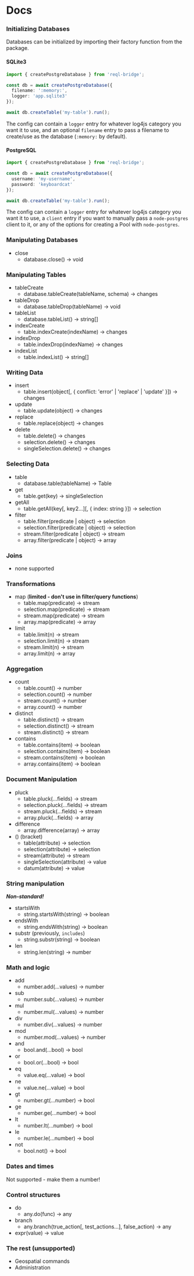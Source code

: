 
# Docs

### Initializing Databases

Databases can be initialized by importing their factory function from the package.

#### SQLite3

```typescript
import { createPostgreDatabase } from 'reql-bridge';

const db = await createPostgreDatabase({
  filename: ':memory:',
  logger: 'app.sqlite3'
});

await db.createTable('my-table').run();
```

The config can contain a `logger` entry for whatever log4js category you want it to use,
and an optional `filename` entry to pass a filename to create/use as the database
(`:memory:` by default).

#### PostgreSQL

```typescript
import { createPostgreDatabase } from 'reql-bridge';

const db = await createPostgreDatabase({
  username: 'my-username',
  password: 'keyboardcat'
});

await db.createTable('my-table').run();
```

The config can contain a `logger` entry for whatever log4js category you want it to use,
a `client` entry if you want to manually pass a `node-postgres` client to it, or any of
the options for creating a Pool with `node-postgres`.

### Manipulating Databases

- close
  - database.close() -> void

### Manipulating Tables

- tableCreate
  - database.tableCreate(tableName, schema) -> changes
- tableDrop
  - database.tableDrop(tableName) -> void
- tableList
  - database.tableList() -> string[]
- indexCreate
  - table.indexCreate(indexName) -> changes
- indexDrop
  - table.indexDrop(indexName) -> changes
- indexList
  - table.indexList() -> string[]

### Writing Data

- insert
  - table.insert(object[, { conflict: 'error' | 'replace' | 'update' }]) -> changes
- update
  - table.update(object) -> changes
- replace
  - table.replace(object) -> changes
- delete
  - table.delete() -> changes
  - selection.delete() -> changes
  - singleSelection.delete() -> changes

### Selecting Data

- table
  - database.table(tableName) -> Table
- get
  - table.get(key) -> singleSelection
- getAll
  - table.getAll(key[, key2...][, { index: string }]) -> selection
- filter
  - table.filter(predicate | object) -> selection
  - selection.filter(predicate | object) -> selection
  - stream.filter(predicate | object) -> stream
  - array.filter(predicate | object) -> array

### Joins

- none supported

### Transformations

- map (**limited - don't use in filter/query functions**)
  - table.map(predicate) -> stream
  - selection.map(predicate) -> stream
  - stream.map(predicate) -> stream
  - array.map(predicate) -> array
- limit
  - table.limit(n) -> stream
  - selection.limit(n) -> stream
  - stream.limit(n) -> stream
  - array.limit(n) -> array
  
### Aggregation

- count
  - table.count() -> number
  - selection.count() -> number
  - stream.count() -> number
  - array.count() -> number
- distinct
  - table.distinct() -> stream
  - selection.distinct() -> stream
  - stream.distinct() -> stream
- contains
  - table.contains(item) -> boolean
  - selection.contains(item) -> boolean
  - stream.contains(item) -> boolean
  - array.contains(item) -> boolean

### Document Manipulation

- pluck
  - table.pluck(...fields) -> stream
  - selection.pluck(...fields) -> stream
  - stream.pluck(...fields) -> stream
  - array.pluck(...fields) -> array
- difference
  - array.difference(array) -> array
- () (bracket)
  - table(attribute) -> selection
  - selection(attribute) -> selection
  - stream(attribute) -> stream
  - singleSelection(attribute) -> value
  - datum(attribute) -> value

### String manipulation

***Non-standard!***

- startsWith
  - string.startsWith(string) -> boolean
- endsWith
  - string.endsWith(string) -> boolean
- substr (previously, `includes`)
  - string.substr(string) -> boolean
- len
  - string.len(string) -> number

### Math and logic

- add
  - number.add(...values) -> number
- sub
  - number.sub(...values) -> number
- mul
  - number.mul(...values) -> number
- div
  - number.div(...values) -> number
- mod
  - number.mod(...values) -> number
- and
  - bool.and(...bool) -> bool
- or
  - bool.or(...bool) -> bool
- eq
  - value.eq(...value) -> bool
- ne
  - value.ne(...value) -> bool
- gt
  - number.gt(...number) -> bool
- ge
  - number.ge(...number) -> bool
- lt
  - number.lt(...number) -> bool
- le
  - number.le(...number) -> bool
- not
  - bool.not() -> bool

### Dates and times

Not supported - make them a number!

### Control structures

- do
  - any.do(func) -> any
- branch
  - any.branch(true_action[, test_actions...], false_action) -> any
- expr(value) -> value

### The rest (unsupported)

- Geospatial commands
- Administration
